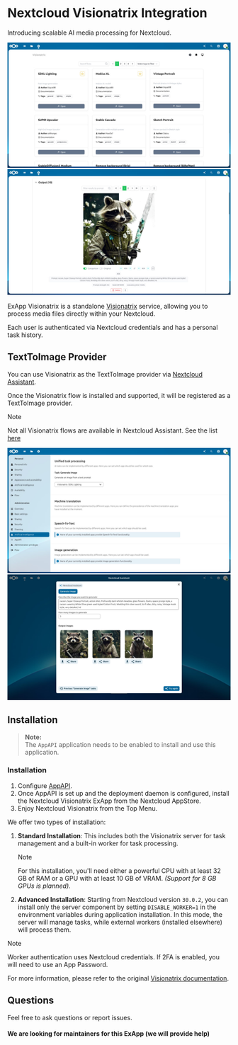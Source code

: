 # Nextcloud Visionatrix Integration

Introducing scalable AI media processing for Nextcloud.

<picture>
  <source media="(prefers-color-scheme: dark)" srcset="./screenshots/visionatrix_1_dark.jpg">
  <img alt="Visionatrix UI" src="./screenshots/visionatrix_1_light.jpg">
</picture>

<picture>
  <source media="(prefers-color-scheme: dark)" srcset="./screenshots/visionatrix_2_dark.jpg">
  <img alt="Visionatrix UI" src="./screenshots/visionatrix_2_light.jpg">
</picture>

ExApp Visionatrix is a standalone [Visionatrix](https://github.com/Visionatrix/Visionatrix) service, allowing you to process media files directly within your Nextcloud.

Each user is authenticated via Nextcloud credentials and has a personal task history.

## TextToImage Provider

You can use Visionatrix as the TextToImage provider via [Nextcloud Assistant](https://github.com/nextcloud/assistant).

Once the Visionatrix flow is installed and supported, it will be registered as a TextToImage provider.

> [!NOTE]
> Not all Visionatrix flows are available in Nextcloud Assistant. See the list [here](https://github.com/cloud-py-api/visionatrix/blob/main/ex_app/lib/supported_flows.py)

<picture>
  <source media="(prefers-color-scheme: dark)" srcset="./screenshots/visionatrix_3_dark.jpg">
  <img alt="Visionatrix in Assistant UI" src="./screenshots/visionatrix_3_light.jpg">
</picture>

<picture>
  <source media="(prefers-color-scheme: dark)" srcset="./screenshots/visionatrix_4_dark.jpg">
  <img alt="Visionatrix in Assistant UI" src="./screenshots/visionatrix_4_light.jpg">
</picture>

## Installation

> **Note:**  
> The `AppAPI` application needs to be enabled to install and use this application.

### Installation

1. Configure [AppAPI](https://github.com/nextcloud/app_api).
2. Once AppAPI is set up and the deployment daemon is configured, install the Nextcloud Visionatrix ExApp from the Nextcloud AppStore.
3. Enjoy Nextcloud Visionatrix from the Top Menu.

We offer two types of installation:

1. **Standard Installation**: This includes both the Visionatrix server for task management and a built-in worker for task processing. 

	> [!NOTE]
	> For this installation, you'll need either a powerful CPU with at least 32 GB of RAM or a GPU with at least 10 GB of VRAM. 
	> _(Support for 8 GB GPUs is planned)._

2. **Advanced Installation**: Starting from Nextcloud version `30.0.2`, you can install only the server component by setting `DISABLE_WORKER=1` in the environment variables during application installation. In this mode, the server will manage tasks, while external workers (installed elsewhere) will process them.

> [!NOTE]
> Worker authentication uses Nextcloud credentials. If 2FA is enabled, you will need to use an App Password.

For more information, please refer to the original [Visionatrix documentation](https://visionatrix.github.io/VixFlowsDocs/).

## Questions

Feel free to ask questions or report issues.

#### We are looking for maintainers for this ExApp (we will provide help)
